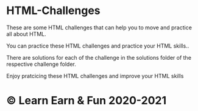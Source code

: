 # HTML-Challenges
These are some HTML challenges that can help you to move and practice all about HTML.

You can practice these HTML challenges and practice your HTML skills..

There are solutions for each of the challenge in the solutions folder of the respective challenge folder.

Enjoy pratcicing these HTML challenges and improve your HTML skills

# © Learn Earn & Fun 2020-2021
